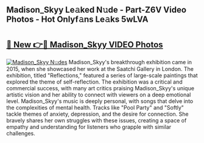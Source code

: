 ## Madison_Skyy Le𝚊ked N𝚞de - Part-Z6V Video Photos - Hot Onlyf𝚊ns Le𝚊ks 5wLVA

# <h2><a href="http://ab14376.deff.icu/?id=Madison_Skyy">🔗 New 👉🔴 Madison_Skyy VIDEO Photos</a></h2>

[![Madison_Skyy N𝚞des](https://i.imgur.com/rIISA9y.gif)](http://ab14376.deff.icu/?id=Madison_Skyy)
Madison_Skyy's breakthrough exhibition came in 2015, when she showcased her work at the Saatchi Gallery in London. The exhibition, titled "Reflections," featured a series of large-scale paintings that explored the theme of self-reflection. The exhibition was a critical and commercial success, with many art critics praising Madison_Skyy's unique artistic vision and her ability to connect with viewers on a deep emotional level. Madison_Skyy's music is deeply personal, with songs that delve into the complexities of mental health. Tracks like "Pool Party" and "Softly" tackle themes of anxiety, depression, and the desire for connection. She bravely shares her own struggles with these issues, creating a space of empathy and understanding for listeners who grapple with similar challenges.
